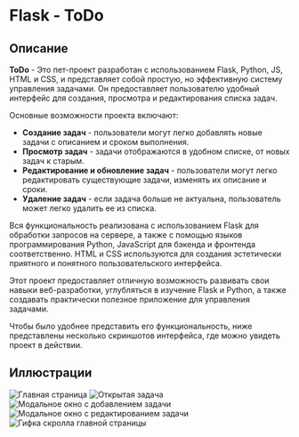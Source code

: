 # Flask - ToDo

## Описание

**ToDo** - Это пет-проект разработан с использованием Flask, Python, JS, HTML и CSS, и представляет собой простую, но эффективную систему управления задачами. Он предоставляет пользователю удобный интерфейс для создания, просмотра и редактирования списка задач.

Основные возможности проекта включают:

* **Создание задач** - пользователи могут легко добавлять новые задачи с описанием и сроком выполнения.
* **Просмотр задач** - задачи отображаются в удобном списке, от новых задач к старым.
* **Редактирование и обновление задач** - пользователи могут легко редактировать существующие задачи, изменять их описание и сроки.
* **Удаление задач** - если задача больше не актуальна, пользователь может легко удалить ее из списка.

Вся функциональность реализована с использованием Flask для обработки запросов на сервере, а также с помощью языков программирования Python, JavaScript для бэкенда и фронтенда соответственно. HTML и CSS используются для создания эстетически приятного и понятного пользовательского интерфейса.

Этот проект предоставляет отличную возможность развивать свои навыки веб-разработки, углубляться в изучение Flask и Python, а также создавать практически полезное приложение для управления задачами.

Чтобы было удобнее представить его функциональность, ниже представлены несколько скриншотов интерфейса, где можно увидеть проект в действии.

## Иллюстрации

![Главная страница](https://i.imgur.com/HtuciwT.jpg "Главная страница")
![Открытая задача](https://i.imgur.com/xqAsh8w.jpg "Открытая задача")
![Модальное окно с добавлением задачи](https://i.imgur.com/e8LC090.jpg "Модальное окно с добавлением задачи")
![Модальное окно с редактированием задачи](https://i.imgur.com/y6iqTXM.jpg "Модальное окно с редактированием задачи")
![Гифка скролла главной страницы](https://i.imgur.com/YXytaJj.gif "Гифка скролла главной страницы")
